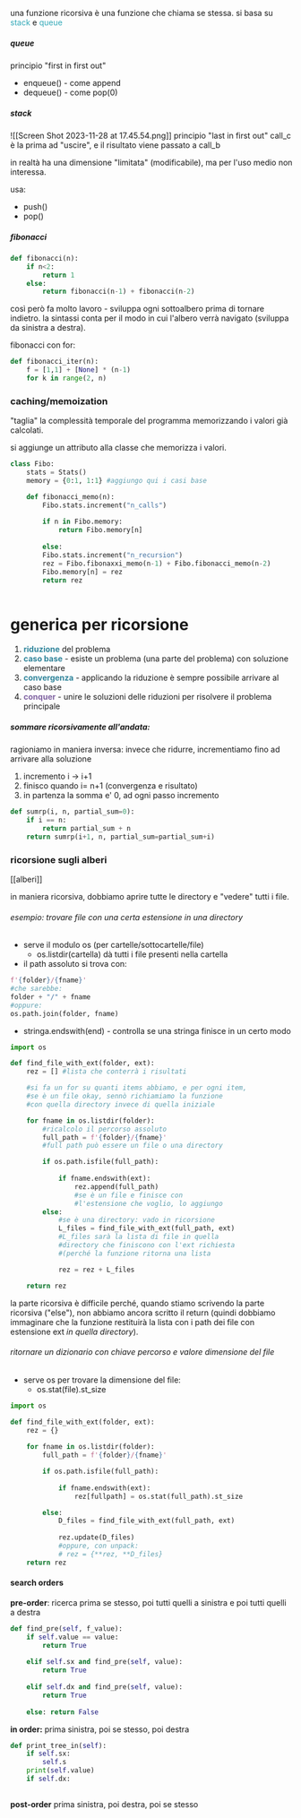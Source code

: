 una funzione ricorsiva è una funzione che chiama se stessa.
si basa su <span style="color:#32a9b8">stack</span> e <span style="color:#32a9b8">queue</span>
##### queue
principio "first in first out"
- enqueue() - come append
- dequeue() - come pop(0)
##### stack
![[Screen Shot 2023-11-28 at 17.45.54.png]]
principio "last in first out"
call_c è la prima ad "uscire", e il risultato viene passato a call_b

in realtà ha una dimensione "limitata" (modificabile), ma per l'uso medio non interessa.

usa:
- push()
- pop()

##### fibonacci
```python
def fibonacci(n):
	if n<2:
		return 1
	else:
		return fibonacci(n-1) + fibonacci(n-2)
```

così però fa molto lavoro - sviluppa ogni sottoalbero prima di tornare indietro.
la sintassi conta per il modo in cui l'albero verrà navigato (sviluppa da sinistra a destra).

fibonacci con for:
```python
def fibonacci_iter(n):
	f = [1,1] + [None] * (n-1)
	for k in range(2, n)
```

### caching/memoization
"taglia" la complessità temporale del programma memorizzando i valori già calcolati.

si aggiunge un attributo alla classe che memorizza i valori.
```python
class Fibo:
	stats = Stats()
	memory = {0:1, 1:1} #aggiungo qui i casi base

	def fibonacci_memo(n):
		Fibo.stats.increment("n_calls")
			
		if n in Fibo.memory:
			return Fibo.memory[n]
			
		else:
		Fibo.stats.increment("n_recursion")
		rez = Fibo.fibonaxxi_memo(n-1) + Fibo.fibonacci_memo(n-2)
		Fibo.memory[n] = rez
		return rez
	
```
# generica per ricorsione

 1) **<font color="#31859b">riduzione</font>** del problema
 2) **<font color="#31859b">caso base</font>** - esiste un problema (una parte del problema) con soluzione elementare
 3) **<font color="#31859b">convergenza</font>** - applicando la riduzione  è sempre possibile arrivare al caso base
 4) **<font color="#8064a2">conquer</font>** - unire le soluzioni delle riduzioni per risolvere il problema principale


##### sommare ricorsivamente all'andata:
ragioniamo in maniera inversa: invece che ridurre, incrementiamo fino ad arrivare alla soluzione

1. incremento i -> i+1
2. finisco quando i= n+1 (convergenza e risultato)
3. in partenza la somma e' 0, ad ogni passo incremento
```python
def sumrp(i, n, partial_sum=0):
    if i == n:
        return partial_sum + n 
    return sumrp(i+1, n, partial_sum=partial_sum+i)
```

### ricorsione sugli alberi
[[alberi]]

in maniera ricorsiva, dobbiamo aprire tutte le directory e "vedere" tutti i file.
###### esempio: trovare file con una certa estensione in una directory 
- serve il modulo os (per cartelle/sottocartelle/file)
	- os.listdir(cartella) dà tutti i file presenti nella cartella 
- il path assoluto si trova con:
```python
f'{folder}/{fname}'
#che sarebbe:
folder + "/" + fname
#oppure:
os.path.join(folder, fname)
```
- stringa.endswith(end) - controlla se una stringa finisce in un certo modo

```python
import os

def find_file_with_ext(folder, ext):
	rez = [] #lista che conterrà i risultati

	#si fa un for su quanti items abbiamo, e per ogni item,
	#se è un file okay, sennò richiamiamo la funzione
	#con quella directory invece di quella iniziale

	for fname in os.listdir(folder):
		#ricalcolo il percorso assoluto
		full_path = f'{folder}/{fname}'
		#full path può essere un file o una directory

		if os.path.isfile(full_path):
		
			if fname.endswith(ext):
				rez.append(full_path)
				#se è un file e finisce con 
				#l'estensione che voglio, lo aggiungo
		else:
			#se è una directory: vado in ricorsione
			L_files = find_file_with_ext(full_path, ext)
			#L_files sarà la lista di file in quella
			#directory che finiscono con l'ext richiesta
			#(perché la funzione ritorna una lista

			rez = rez + L_files

	return rez
```

la parte ricorsiva è difficile perché, quando stiamo scrivendo la parte ricorsiva ("else"), non abbiamo ancora scritto il return (quindi dobbiamo immaginare che la funzione restituirà la lista con i path dei file con estensione ext *in quella directory*).

###### ritornare un dizionario con chiave percorso e valore dimensione del file
- serve os per trovare la dimensione del file: 
	- os.stat(file).st_size 

```python
import os

def find_file_with_ext(folder, ext):
	rez = {} 
	
	for fname in os.listdir(folder):
		full_path = f'{folder}/{fname}'

		if os.path.isfile(full_path):
		
			if fname.endswith(ext):
				rez[fullpath] = os.stat(full_path).st_size 

		else:
			D_files = find_file_with_ext(full_path, ext)
			
			rez.update(D_files)
			#oppure, con unpack:
			# rez = {**rez, **D_files}
	return rez
```

#### search orders
**pre-order**:
ricerca prima se stesso, poi tutti quelli a sinistra e poi tutti quelli a destra
```python
def find_pre(self, f_value):
	if self.value == value:
		return True
		
	elif self.sx and find_pre(self, value):
		return True
		
	elif self.dx and find_pre(self, value):
		return True
		
	else: return False
```

**in order:**
prima sinistra, poi se stesso, poi destra
```python
def print_tree_in(self):
	if self.sx:
		self.s
	print(self.value)
	if self.dx:
	

```

**post-order**
prima sinistra, poi destra, poi se stesso